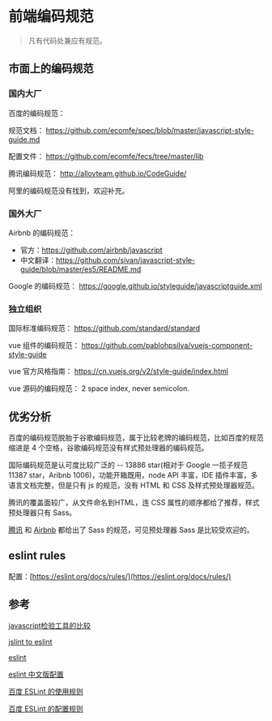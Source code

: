# 前端编码规范

> 凡有代码处兼应有规范。

## 市面上的编码规范

### 国内大厂

百度的编码规范：

规范文档：
https://github.com/ecomfe/spec/blob/master/javascript-style-guide.md

配置文件：
https://github.com/ecomfe/fecs/tree/master/lib

腾讯编码规范：
http://alloyteam.github.io/CodeGuide/

阿里的编码规范没有找到，欢迎补充。

### 国外大厂

Airbnb 的编码规范：
- 官方：https://github.com/airbnb/javascript
- 中文翻译：https://github.com/sivan/javascript-style-guide/blob/master/es5/README.md

Google 的编码规范：
https://google.github.io/styleguide/javascriptguide.xml

### 独立组织

国际标准编码规范：
https://github.com/standard/standard

vue 组件的编码规范：
https://github.com/pablohpsilva/vuejs-component-style-guide

vue 官方风格指南：
https://cn.vuejs.org/v2/style-guide/index.html

vue 源码的编码规范：
2 space index, never semicolon.

## 优劣分析

百度的编码规范脱胎于谷歌编码规范，属于比较老牌的编码规范，比如百度的规范缩进是 4 个空格，谷歌编码规范没有样式预处理器的编码规范。

国际编码规范是认可度比较广泛的 -- 13886 star(相对于 Google 一揽子规范 11387 star，Aribnb 1006)，功能开箱既用，node API 丰富，IDE 插件丰富，多语言文档完整，但是只有 js 的规范，没有 HTML 和 CSS 及样式预处理器规范。

腾讯的覆盖面较广，从文件命名到HTML，连 CSS 属性的顺序都给了推荐，样式预处理器只有 Sass。

[腾讯](http://alloyteam.github.io/CodeGuide/#css) 和 [Airbnb](https://github.com/airbnb/css) 都给出了 Sass 的规范，可见预处理器 Sass 是比较受欢迎的。

## eslint rules

配置：[https://eslint.org/docs/rules/](https://eslint.org/docs/rules/)

## 参考

[javascript检验工具的比较](http://zhenhua-lee.github.io/tools/linter.html)

[jslint to eslint](https://www.qianduan.net/jslint-to-eslint/)

[eslint](https://github.com/eslint/eslint)

[eslint 中文版配置](https://segmentfault.com/a/1190000004468428)

[百度 ESLint 的使用规则](https://github.com/ecomfe/fecs/wiki/ESLint)

[百度 ESLint 的配置规则](https://github.com/ecomfe/fecs/blob/master/lib/js/eslint.yml)
